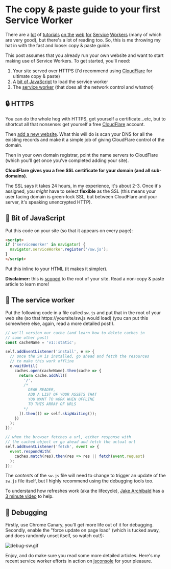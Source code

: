 # The copy & paste guide to your first Service Worker

There are a [lot](https://www.smashingmagazine.com/2016/02/making-a-service-worker/) of [tutorials](https://www.udacity.com/course/offline-web-applications--ud899) [on the](https://www.html5rocks.com/en/tutorials/service-worker/introduction/) [web](https://jakearchibald.com/2014/offline-cookbook/) [for](https://adactio.com/journal/9775) [Service](https://ponyfoo.com/articles/serviceworker-revolution) [Workers](https://ponyfoo.com/articles/progressive-networking-serviceworker) (many of which are very good), but there's a lot of reading too. So, this is me throwing my hat in with the fast and loose: copy & paste guide.

<!--more-->

This post assumes that you already run your own website and want to start making use of Service Workers. To get started, you'll need:

1. Your site served over HTTPS (I'd recommend using [CloudFlare](https://www.cloudflare.com/a/add-site) for ultimate copy & paste)
2. A [bit of JavaScript](#-bit-of-javascript) to load the service worker
3. The [service worker](#-the-service-worker) (that does all the network control and whatnot)

## 🔒 HTTPS

You can do the whole hog with HTTPS, get yourself a certificate...etc, but to shortcut all that nonsense: get yourself a free [CloudFlare](https://www.cloudflare.com) account.

Then [add a new website](https://www.cloudflare.com/a/add-site). What this will do is scan your DNS for all the existing records and make it a simple job of giving CloudFlare control of the domain.

Then in your own domain registrar, point the name servers to CloudFlare (which you'll get once you've completed adding your site).

**CloudFlare gives you a free SSL certificate for your domain (and all sub-domains).**

The SSL says it takes 24 hours, in my experience, it's about 2-3. Once it's assigned, you *might* have to select **flexible** as the SSL (this means your user facing domain is green-lock SSL, but between CloudFlare and your server, it's speaking unencrypted HTTP).

## 🔨 Bit of JavaScript

Put this code on your site (so that it appears on every page):

```html
<script>
if ('serviceWorker' in navigator) {
  navigator.serviceWorker.register('/sw.js');
}
</script>
```

Put this inline to your HTML (it makes it simpler).

**Disclaimer:** this is [scoped](https://github.com/slightlyoff/ServiceWorker/blob/master/explainer.md#getting-started) to the root of your site. Read a non-copy & paste article to learn more!

## 🔋 The service worker

Put the following code in a file called `sw.js` and put that in the root of your web site (so that https://yoursite/sw.js would load) (you can put this somewhere else, again, read a more detailed post!).

```js
// we'll version our cache (and learn how to delete caches in
// some other post)
const cacheName = 'v1::static';

self.addEventListener('install', e => {
  // once the SW is installed, go ahead and fetch the resources
  // to make this work offline
  e.waitUntil(
    caches.open(cacheName).then(cache => {
      return cache.addAll([
        '/',
        /*
          DEAR READER,
          ADD A LIST OF YOUR ASSETS THAT
          YOU WANT TO WORK WHEN OFFLINE
          TO THIS ARRAY OF URLS
        */
      ]).then(() => self.skipWaiting());
    })
  );
});

// when the browser fetches a url, either response with
// the cached object or go ahead and fetch the actual url
self.addEventListener('fetch', event => {
  event.respondWith(
    caches.match(res).then(res => res || fetch(event.request)
  );
});
```

The *contents* of the `sw.js` file will need to change to trigger an update of the `sw.js` file itself, but I highly recommend using the debugging tools too.

To understand how refreshes work (aka the lifecycle), [Jake Archibald](https://jakearchibald.com) has a [3 minute video](https://www.youtube.com/watch?v=TF4AB75PyIc) to help.

## 🐛 Debugging

Firstly, use Chrome Canary, you'll get more life out of it for debugging. Secondly, enable the "force update on page load" (which is tucked away, and does randomly unset itself, so watch out!):

![debug-sw.gif](/images/debug-sw.gif)

Enjoy, and do make sure you read some more detailed articles. Here's my recent service worker efforts in action on [jsconsole](https://jsconsole.com) for your pleasure.

